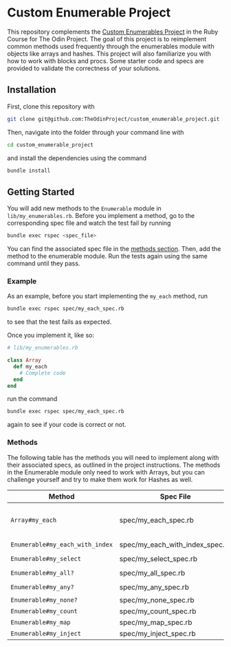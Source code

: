 # Custom Enumerable Project

This repository complements the [Custom Enumerables Project](https://www.theodinproject.com/lessons/ruby-custom-enumerables) in the Ruby Course for The Odin Project. The goal of this project is to reimplement common methods used frequently through the enumerables module with objects like arrays and hashes. This project will also familiarize you with how to work with blocks and procs. Some starter code and specs are provided to validate the correctness of your solutions.

## Installation

First, clone this repository with

```bash
git clone git@github.com:TheOdinProject/custom_enumerable_project.git
```

Then, navigate into the folder through your command line with

```bash
cd custom_enumerable_project
```

and install the dependencies using the command

```bash
bundle install
```

## Getting Started

You will add new methods to the `Enumerable` module in `lib/my_enumerables.rb`. Before you implement a method, go to the corresponding spec file and watch the test fail by running

```bash
bundle exec rspec <spec_file>
```

You can find the associated spec file in the [methods section](#methods). Then, add the method to the enumerable module. Run the tests again using the same command until they pass.

### Example

As an example, before you start implementing the `my_each` method, run

```bash
bundle exec rspec spec/my_each_spec.rb
```

to see that the test fails as expected.

Once you implement it, like so:

```rb
# lib/my_enumerables.rb

class Array
  def my_each
    # Complete code
  end
end
```

run the command

```bash
bundle exec rspec spec/my_each_spec.rb
```

again to see if your code is correct or not.

### Methods

The following table has the methods you will need to implement along with their associated specs, as outlined in the project instructions. The methods in the Enumerable module only need to work with Arrays, but you can challenge yourself and try to make them work for Hashes as well.

| Method                          | Spec File                       | Notes                                                                 | Implemented? |
| ------------------------------- | ------------------------------- | --------------------------------------------------------------------- | ------------ |
| `Array#my_each`                 | spec/my_each_spec.rb            | You will define my_each on the Array class in `lib/my_enumerables.rb` |      ✔️      |
| `Enumerable#my_each_with_index` | spec/my_each_with_index_spec.rb |                                                                       |      ✔️      |
| `Enumerable#my_select`          | spec/my_select_spec.rb          |                                                                       |      ✔️      |
| `Enumerable#my_all?`            | spec/my_all_spec.rb             |                                                                       |      ✔️      |
| `Enumerable#my_any?`            | spec/my_any_spec.rb             |                                                                       |      ✔️      |
| `Enumerable#my_none?`           | spec/my_none_spec.rb            |                                                                       |      ❌      |
| `Enumerable#my_count`           | spec/my_count_spec.rb           |                                                                       |      ❌      |
| `Enumerable#my_map`             | spec/my_map_spec.rb             |                                                                       |      ❌      |
| `Enumerable#my_inject`          | spec/my_inject_spec.rb          |                                                                       |      ❌      |
